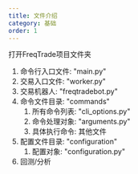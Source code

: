 ```yaml
---
title: 文件介绍
category: 基础
order: 1
---
```


打开FreqTrade项目文件夹

1. 命令行入口文件: "main.py"
2. 交易入口文件: "worker.py"
3. 交易机器人: "freqtradebot.py"
4. 命令文件目录: "commands"
    1. 所有命令列表: "cli_options.py"
    2. 命令处理对象: "arguments.py"
    3. 具体执行命令: 其他文件
5. 配置文件目录: "configuration"
    1. 配置对象: "configuration.py"
6. 回测/分析


